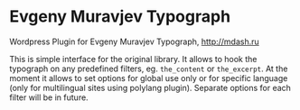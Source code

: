 Evgeny Muravjev Typograph
===============

Wordpress Plugin for Evgeny Muravjev Typograph, http://mdash.ru

This is simple interface for the original library. It allows to hook the typograph on any predefined filters, eg. `the_content` or `the_excerpt`. At the moment it allows to set options for global use only or for specific language (only for multilingual sites using polylang plugin). Separate options for each filter will be in future.
